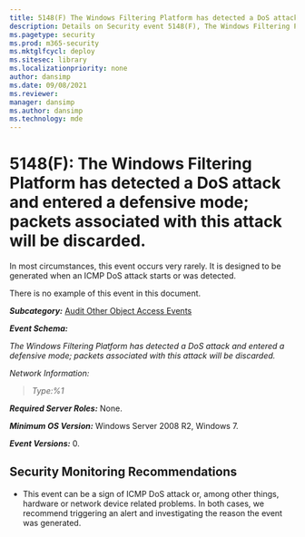 ```yaml
---
title: 5148(F) The Windows Filtering Platform has detected a DoS attack and entered a defensive mode; packets associated with this attack will be discarded. (Windows 10)
description: Details on Security event 5148(F), The Windows Filtering Platform has detected a DoS attack and entered a defensive mode.
ms.pagetype: security
ms.prod: m365-security
ms.mktglfcycl: deploy
ms.sitesec: library
ms.localizationpriority: none
author: dansimp
ms.date: 09/08/2021
ms.reviewer: 
manager: dansimp
ms.author: dansimp
ms.technology: mde
---
```


# 5148(F): The Windows Filtering Platform has detected a DoS attack and entered a defensive mode; packets associated with this attack will be discarded.


In most circumstances, this event occurs very rarely. It is designed to be generated when an ICMP DoS attack starts or was detected.

There is no example of this event in this document.

***Subcategory:***&nbsp;[Audit Other Object Access Events](audit-other-object-access-events.md)

***Event Schema:***

*The Windows Filtering Platform has detected a DoS attack and entered a defensive mode; packets associated with this attack will be discarded.*

*Network Information:*

> *Type:%1*

***Required Server Roles:*** None.

***Minimum OS Version:*** Windows Server 2008 R2, Windows 7.

***Event Versions:*** 0.

## Security Monitoring Recommendations

-   This event can be a sign of ICMP DoS attack or, among other things, hardware or network device related problems. In both cases, we recommend triggering an alert and investigating the reason the event was generated.


